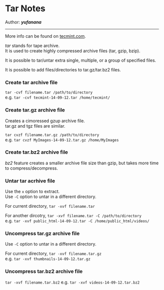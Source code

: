 # Tar Notes

Author: __*yufanana*__
</br>
____

More info can be found on [tecmint.com](https://www.tecmint.com/18-tar-command-examples-in-linux/).

*tar* stands for tape archive. <br>
It is used to create highly compressed archive files (tar, gzip, bzip).

It is possible to tar/untar extra single, multiple, or a group of specified files.

It is possible to add files/directories to tar.gz/tar.bz2 files.

### Create tar archive file
`tar -cvf filename.tar /path/to/directory` <br>
e.g. `tar -cvf tecmint-14-09-12.tar /home/tecmint/`

### Create tar.gz archive file
Creates a cimoressed gzup archive file. <br>
tar.gz and tgz files are similar.

`tar cvzf filename.tar.gz /path/to/directory` <br>
e.g. `tar cvzf MyImages-14-09-12.tar.gz /home/MyImages`

### Create tar.bz2 archive file
*bz2* feature creates a smaller archive file size than gzip, but takes more time to compress/decompress.

### Untar tar acrhive file
Use the `x` option to extract. <br>
Use `-C` option to untar in a different directory.

For current directory, `tar -xvf filename.tar`

For another dircotry, `tar -xvf filename.tar -C /path/to/directory` <br>
e.g. `tar -xvf public_html-14-09-12.tar -C /home/public_html/videos/`

### Uncompress tar.gz archive file
Use `-C` option to untar in a different directory.

For current directory, `tar -xvf filename.tar.gz` <br>
e.g. `tar -xvf thumbnails-14-09-12.tar.gz`

### Uncompress tar.bz2 archive file

`tar -xvf filename.tar.bz2`
e.g. `tar -xvf videos-14-09-12.tar.bz2`